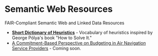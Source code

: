 # Semantic Web Resources

FAIR-Compliant Semantic Web and Linked Data Resources

- [**Short Dictionary of Heuristics**](./pol14/readme.md) - Vocabulary of heuristics inspired by George Pólya's book "How to Solve It."
- [A Commitment-Based Perspective on Budgeting in Air Navigation Service Providers](./pechar/Readme.md) - Coming soon.